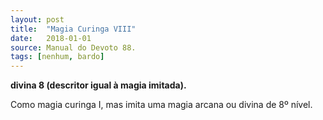 ```yaml
---
layout: post
title:  "Magia Curinga VIII"
date:   2018-01-01
source: Manual do Devoto 88.
tags: [nenhum, bardo]
---
```


**divina 8 (descritor igual à magia imitada).**

Como magia curinga I, mas imita uma magia arcana ou divina de 8º nível.
